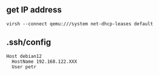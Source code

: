 ## get IP address

`virsh --connect qemu:///system net-dhcp-leases default`

## .ssh/config

```
Host debian12
  HostName 192.168.122.XXX
  User petr
```
